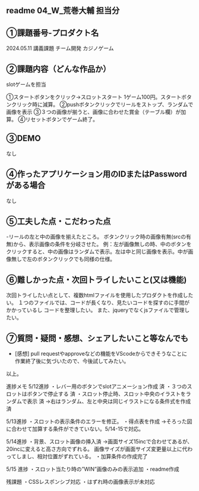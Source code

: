 ## readme 04_W_荒巻大輔 担当分

## ①課題番号-プロダクト名
2024.05.11 講義課題
チーム開発
カジノゲーム

## ②課題内容（どんな作品か）
slotゲームを担当

①スタートボタンをクリック→スロットスタート
 1ゲーム100円。スタートボタンクリック時に減算。
②pushボタンクリックでリールをストップ、ランダムで画像を表示
③３つの画像が揃うと、画像に合わせた賞金（テーブル欄）が加算。
④リセットボタンでゲーム終了。

## ③DEMO
なし

## ④作ったアプリケーション用のIDまたはPasswordがある場合
なし

## ⑤工夫した点・こだわった点
-リールの左と中の画像を揃えたところ。
 ボタンクリック時の画像有無(srcの有無)から、表示画像の条件を分岐させた。
 例：左が画像無しの時、中のボタンをクリックすると、中の画像はランダムで表示。左は中と同じ画像を表示。中が画像無しで左のボタンクリックでも同様の仕様。

## ⑥難しかった点・次回トライしたいこと(又は機能)
次回トライしたい点として、複数htmlファイルを使用したプロダクトを作成したい。
１つのファイルでは、コードが長くなり、見たいコードを探すのに手間がかかっているし
コードを整理したい。
また、jqueryでなくjsファイルで管理したい。


## ⑦質問・疑問・感想、シェアしたいこと等なんでも
- [感想]
 pull requestやapproveなどの機能をVScodeからできそうなことに
 作業終了後に気づいたので、今後試してみたい。

以上。



<!--以下 #slot作成・進捗メモ -->
進捗メモ
5/12進捗
・レバー用のボタンでslotアニメーション作成 済
・３つのスロットはボタンで停止する 済
・スロット停止時、スロット中央のイラストをランダムで表示 済
 →右はランダム、左と中央は同じイラストになる条件式を作成 済

5/13進捗
・スロットの表示条件のエラーを修正。
・得点表を作成
 →そろった図に合わせて加算する条件ができていない。5/14-15で対応。

 5/14進捗
 ・背景、スロット画像の挿入済
 →画面サイズ15incで合わせてあるが、20incに変えると高さ方向でずれる。
  画像サイズが画面サイズ変更量以上に代わってしまし、相対位置がずれている。
 ・加算条件の作成完了

5/15 進捗
・スロット当たり時の”WIN”画像のみの表示追加
・readme作成

残課題
・CSSレスポンシブ対応
・はずれ時の画像表示が未対応
